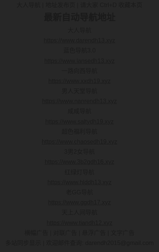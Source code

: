 <style type="text/css">
html,body { padding: 0;margin: 0; background: #272727;font: 400 16px/1.7 "Microsoft JhengHei", sans-serif;}
div,ul,li,h1,p,h2{padding: 0;margin: 0;}
ul,li{list-style: none;}
.main{text-align: center;}
.content{ margin:0 auto; width:90%;}
#lovexin12,#lovexin14{border:2px solid red;z-index:9999;
}
@media only screen and (min-width:0px) and (max-width:1120px){
#lovexin12 img,#lovexin14 img{width:200px;}
}
</style>
  
 <script>
function loadCSS() {
if ((navigator.userAgent.match(/(phone|pad|pod|iPhone|iPod|ios|iPad|Android|wOSBrowser|BrowserNG|WebOS)/i))) {
document.write('<link href="phone.css" rel="stylesheet" type="text/css" media="screen" />');
}else {
document.write('<link href="pc.css" rel="stylesheet" type="text/css" media="screen" />');
}
}
loadCSS();
</script>


</head>

<body>
<div class="main">
<div class="content">
<div class="title">大人导航 | 地址发布页 | 请大家 Ctrl+D 收藏本页</div>
<div class="daohang">
<div class="daohang_t">
<h2>最新自动导航地址</h2>
<ul>
<li>大人导航</li><li><a href="https://www.darendh13.xyz" target="_blank">https://www.darendh13.xyz</a></li>
<li>蓝色导航3.0</li><li><a href="https://www.lansedh13.xyz" target="_blank">https://www.lansedh13.xyz</a></li>
<li>一路向西导航</li><li><a href="https://www.xxdh19.xyz" target="_blank">https://www.xxdh19.xyz</a></li>
<li>男人天堂导航</li><li><a href="https://www.nanrendh13.xyz" target="_blank">https://www.nanrendh13.xyz</a></li>
<li>咸咸导航</li><li><a href="https://www.saltydh19.xyz" target="_blank">https://www.saltydh19.xyz</a></li>
<li>超色福利导航</li><li><a href="https://www.chaosedh19.xyz" target="_blank">https://www.chaosedh19.xyz</a></li>
<li>3男2女导航</li><li><a href="https://www.3b2gdh16.xyz" target="_blank">https://www.3b2gdh16.xyz</a></li>
<li>红绿灯导航</li><li><a href="https://www.hlddh13.xyz" target="_blank">https://www.hlddh13.xyz</a></li>
<li>老GG导航</li><li><a href="https://www.ggdh17.xyz" target="_blank">https://www.ggdh17.xyz</a></li>
<li>天上人间导航</li><li><a href="https://www.tiandh12.xyz" target="_blank">https://www.tiandh12.xyz</a></li>

</ul>
</div>

</div>
  
<div class="foot">
横幅广告 | 对联广告 | 悬浮广告 | 文字广告 
<br>多站同步显示 | 欢迎邮件查询: darendh2015@gmail.com

  
</div>
</div></div>
</body>
</html>

